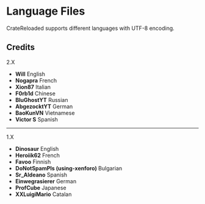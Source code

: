 # Language Files

CrateReloaded supports different languages with UTF-8 encoding.

## Credits

2.X

* **Will** English
* **Nogapra** French
* **Xion87** Italian
* **F0rb1d** Chinese
* **BluGhostYT** Russian
* **AbgezocktYT** German
* **BaoKunVN** Vietnamese
* **Victor S** Spanish

---

1.X

* **Dinosaur** English
* **Heroiik62** French
* **Favoo** Finnish
* **DoNotSpamPls (using-xenforo)** Bulgarian
* **Sr_Aldeano** Spanish
* **Einwegrasierer** German
* **ProfCube** Japanese
* **XXLuigiMario** Catalan

